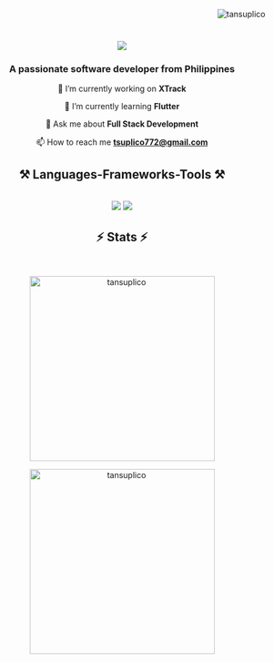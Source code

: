 <p align="right"> <img src="https://komarev.com/ghpvc/?username=tansuplico&label=Profile%20views&color=0e75b6&style=flat" alt="tansuplico" /> </p>

<h1 align="center">
    <img src="https://readme-typing-svg.herokuapp.com/?font=Righteous&size=35&center=true&vCenter=true&width=500&height=70&duration=4000&lines=Hi+There!+👋;+I'm+Tristan+Suplico!;" />
</h1>

<h3 align="center">A passionate software developer from Philippines</h3>

<div align="center">
 
🔭 I’m currently working on **XTrack**

🌱 I’m currently learning **Flutter**

💬 Ask me about **Full Stack Development**

📫 How to reach me **tsuplico772@gmail.com**

 </div>

<h2 align="center">⚒️ Languages-Frameworks-Tools ⚒️</h2>
<br/>
<div align="center">
    <img src="https://skillicons.dev/icons?i=vite,npm,postman,vscode,github,figma,tailwind,redux,git" />
    <img src="https://skillicons.dev/icons?i=html,css,react,nodejs,python,javascript,typescript,express,mongodb,discord" /><br>
</div>

<h2 align="center">⚡ Stats ⚡</h2>
<br>
<div align=center>
<p><img width=325 align="center" src="https://github-readme-streak-stats.herokuapp.com/?user=tansuplico&" alt="tansuplico" /></p>
<p><img width=325 align="center" src="https://github-readme-stats.vercel.app/api/top-langs?username=tansuplico&show_icons=true&locale=en&layout=compact" alt="tansuplico" /></p>
</div>
